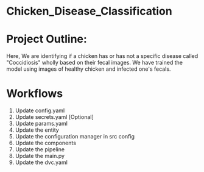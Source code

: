 # Chicken_Disease_Classification

# Project Outline:
Here, We are identifying if a chicken has or has not a specific 
disease called "Coccidiosis" wholly based on their fecal images. 
We have trained the model using images of healthy chicken and 
infected one's fecals.

# Workflows
1. Update config.yaml
2. Update secrets.yaml [Optional]
3. Update params.yaml
4. Update the entity
5. Update the configuration manager in src config
6. Update the components
7. Update the pipeline
8. Update the main.py
9. Update the dvc.yaml
